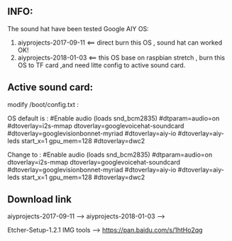 

INFO:
--
The sound hat have been tested Google AIY OS:
1. aiyprojects-2017-09-11 <== direct burn this OS , sound hat can worked OK!
2. aiyprojects-2018-01-03 <== this OS base on raspbian stretch , burn this OS to TF card ,and need litte config to active sound card.

Active sound card:
--
modify /boot/config.txt :

OS default is :
#Enable audio (loads snd_bcm2835)
#dtparam=audio=on
#dtoverlay=i2s-mmap
dtoverlay=googlevoicehat-soundcard
#dtoverlay=googlevisionbonnet-myriad
#dtoverlay=aiy-io
#dtoverlay=aiy-leds
start_x=1
gpu_mem=128
#dtoverlay=dwc2

Change to :
#Enable audio (loads snd_bcm2835)
#dtparam=audio=on
dtoverlay=i2s-mmap
dtoverlay=googlevoicehat-soundcard
#dtoverlay=googlevisionbonnet-myriad
#dtoverlay=aiy-io
#dtoverlay=aiy-leds
start_x=1
gpu_mem=128
#dtoverlay=dwc2







Download link
--
aiyprojects-2017-09-11 --> 
aiyprojects-2018-01-03 -->

Etcher-Setup-1.2.1 IMG tools --> https://pan.baidu.com/s/1htHo2qg

